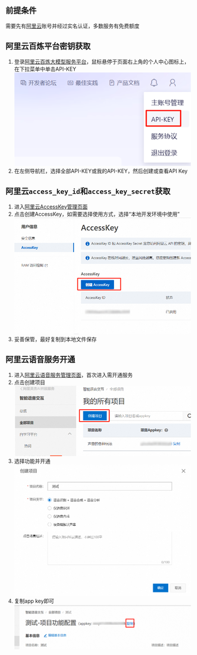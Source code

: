 ## 前提条件
需要先有[阿里云](https://www.aliyun.com)账号并经过实名认证，多数服务有免费额度

## 阿里云百炼平台密钥获取
1. 登录[阿里云百炼大模型服务平台](https://bailian.console.aliyun.com/)，鼠标悬停于页面右上角的个人中心图标上，在下拉菜单中单击API-KEY
![百炼](./images/bailian_1.png)
2. 在左侧导航栏，选择全部API-KEY或我的API-KEY，然后创建或查看API Key

## 阿里云`access_key_id`和`access_key_secret`获取
1. 进入[阿里云AccessKey管理页面](https://ram.console.aliyun.com/profile/access-keys)
2. 点击创建AccessKey，如需要选择使用方式，选择“本地开发环境中使用”
![阿里云access key](./images/aliyun_accesskey_1.png)
3. 妥善保管，最好复制到本地文件保存

## 阿里云语音服务开通
1. 进入[阿里云语音服务管理页面](https://nls-portal.console.aliyun.com/applist)，首次进入需开通服务
2. 点击创建项目
![阿里云speech](images/aliyun_speech_1.png)
3. 选择功能并开通
![阿里云speech](images/aliyun_speech_2.png)
4. 复制app key即可
![阿里云speech](images/aliyun_speech_3.png)